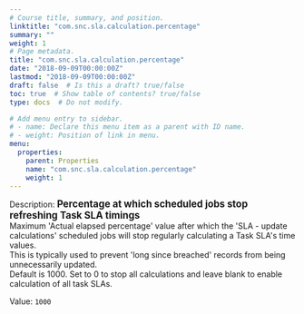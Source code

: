 ```yaml
---
# Course title, summary, and position.
linktitle: "com.snc.sla.calculation.percentage"
summary: ""
weight: 1
# Page metadata.
title: "com.snc.sla.calculation.percentage"
date: "2018-09-09T00:00:00Z"
lastmod: "2018-09-09T00:00:00Z"
draft: false  # Is this a draft? true/false
toc: true  # Show table of contents? true/false
type: docs  # Do not modify.

# Add menu entry to sidebar.
# - name: Declare this menu item as a parent with ID name.
# - weight: Position of link in menu.
menu:
  properties:
    parent: Properties
    name: "com.snc.sla.calculation.percentage"
    weight: 1
---
```


Description: <span style="font-weight:bold;font-size: larger">Percentage at which scheduled jobs stop refreshing Task SLA timings<br/></span>
Maximum 'Actual elapsed percentage' value after which the 'SLA - update calculations' scheduled jobs will stop regularly calculating a Task SLA's time values.<br/>
This is typically used to prevent 'long since breached' records from being unnecessarily updated.<br/>
Default is 1000.  Set to 0 to stop all calculations and leave blank to enable calculation of all task SLAs.


Value: `1000`